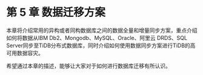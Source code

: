 # 第 5 章 数据迁移方案

本章将介绍常用的异构或者同构数据库之间的数据全量和增量同步方案，重点介绍如何将数据从IBM Db2、Mongodb、MySQL、Oracle、阿里云 DRDS、SQL Server同步至TiDB分布式数据库，同时介绍如何使用数据同步方案进行TiDB的高可用数据容灾。

希望通过本章的描述，能够让大家对于如何进行数据库迁移有所认识。
